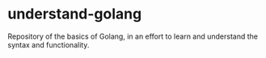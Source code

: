 # understand-golang
Repository of the basics of Golang, in an effort to learn and understand the syntax and functionality.
